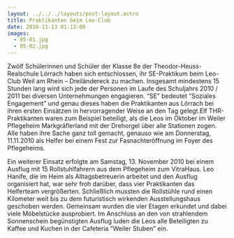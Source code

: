 ```yaml
---
layout: ../../../layouts/post-layout.astro
title: Praktikanten beim Leo-Club
date: 2010-11-13 01:13:00
images:
  - 05-01.jpg
  - 05-02.jpg
---
```


Zwölf Schülerinnen und Schüler der Klasse 8e der Theodor-Heuss-Realschule Lörrach haben sich entschlossen, ihr SE-Praktikum beim Leo-Club Weil am Rhein – Dreiländereck zu machen. Insgesamt mindestens 15 Stunden lang wird sich jede der Personen im Laufe des Schuljahrs 2010 / 2011 bei diversen Unternehmungen engagieren. “SE” bedeutet “Soziales Engagement” und genau dieses haben die Praktikanten aus Lörrach bei ihren ersten Einsätzen in hervorragender Weise an den Tag gelegt.Elf THR-Praktikanten waren zum Beispiel beteiligt, als die Leos im Oktober im Weiler Pflegeheim Markgräflerland mit der Drehorgel über alle Stationen zogen. Alle haben ihre Sache ganz toll gemacht, genauso wie am Donnerstag, 11.11.2010 als Helfer bei einem Fest zur Fasnachteröffnung im Foyer des Pflegeheims.

Ein weiterer Einsatz erfolgte am Samstag, 13. November 2010 bei einem Ausflug mit 15 Rollstuhlfahrern aus dem Pflegeheim zum VitraHaus. Leo Hanife, die im Heim als Alltagsbetreuerin arbeitet und den Ausflug organisiert hat, war sehr froh darüber, dass vier Praktikanten das Helferteam vergrößerten. Schließlich mussten die Rollstühle rund einen Kilometer weit bis zu dem futuristisch wirkenden Ausstellungshaus geschoben werden. Gemeinsam wurden die vier Etagen erkundet und dabei viele Möbelstücke ausprobiert. Im Anschluss an den von strahlendem Sonnenschein begünstigten Ausflug luden die Leos alle Beteiligten zu Kaffee und Kuchen in der Cafeteria “Weiler Stuben” ein.
